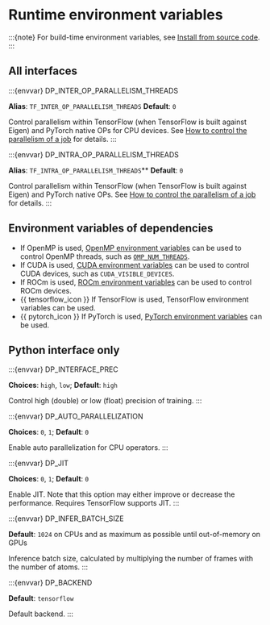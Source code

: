 # Runtime environment variables

:::{note}
For build-time environment variables, see [Install from source code](./install/install-from-source.md).
:::

## All interfaces

:::{envvar} DP_INTER_OP_PARALLELISM_THREADS

**Alias**: `TF_INTER_OP_PARALLELISM_THREADS`
**Default**: `0`

Control parallelism within TensorFlow (when TensorFlow is built against Eigen) and PyTorch native OPs for CPU devices.
See [How to control the parallelism of a job](./troubleshooting/howtoset_num_nodes.md) for details.
:::

:::{envvar} DP_INTRA_OP_PARALLELISM_THREADS

**Alias**: `TF_INTRA_OP_PARALLELISM_THREADS`\*\*
**Default**: `0`

Control parallelism within TensorFlow (when TensorFlow is built against Eigen) and PyTorch native OPs.
See [How to control the parallelism of a job](./troubleshooting/howtoset_num_nodes.md) for details.
:::

## Environment variables of dependencies

- If OpenMP is used, [OpenMP environment variables](https://www.openmp.org/spec-html/5.0/openmpch6.html) can be used to control OpenMP threads, such as [`OMP_NUM_THREADS`](https://www.openmp.org/spec-html/5.0/openmpse50.html#x289-20540006.2).
- If CUDA is used, [CUDA environment variables](https://docs.nvidia.com/cuda/cuda-c-programming-guide/index.html#cuda-environment-variables) can be used to control CUDA devices, such as `CUDA_VISIBLE_DEVICES`.
- If ROCm is used, [ROCm environment variables](https://rocm.docs.amd.com/en/latest/conceptual/gpu-isolation.html#environment-variables) can be used to control ROCm devices.
- {{ tensorflow_icon }} If TensorFlow is used, TensorFlow environment variables can be used.
- {{ pytorch_icon }} If PyTorch is used, [PyTorch environment variables](https://pytorch.org/docs/stable/torch_environment_variables.html) can be used.

## Python interface only

:::{envvar} DP_INTERFACE_PREC

**Choices**: `high`, `low`; **Default**: `high`

Control high (double) or low (float) precision of training.
:::

:::{envvar} DP_AUTO_PARALLELIZATION

**Choices**: `0`, `1`; **Default**: `0`

Enable auto parallelization for CPU operators.
:::

:::{envvar} DP_JIT

**Choices**: `0`, `1`; **Default**: `0`

Enable JIT. Note that this option may either improve or decrease the performance. Requires TensorFlow supports JIT.
:::

:::{envvar} DP_INFER_BATCH_SIZE

**Default**: `1024` on CPUs and as maximum as possible until out-of-memory on GPUs

Inference batch size, calculated by multiplying the number of frames with the number of atoms.
:::

:::{envvar} DP_BACKEND

**Default**: `tensorflow`

Default backend.
:::
